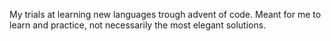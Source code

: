 My trials at learning new languages trough advent of code.
Meant for me to learn and practice, not necessarily the most elegant solutions.